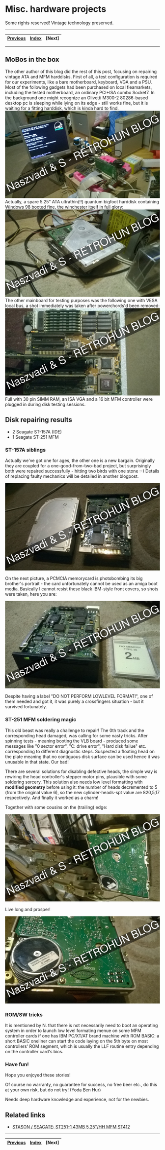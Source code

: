 # Misc. hardware projects
Some rights reserved! Vintage technology preserved.

---

[Previous](../xenixtales) | [Index](../../../../) | [Next]
--- | --- | ---

---

## MoBos in the box

The other author of this blog did the rest of this post, focusing on repairing vintage ATA and MFM harddisks. First of all, a test configuration is required for our experiments, like a bare motherboard, keyboard, VGA and a PSU.
Most of the following gadgets had been purchased on local fleamarkets, including the tested motherboard, an ordinary PCI+ISA combo Socket7. In the background one might recognize an Olivetti M300-2 80286-based desktop pc is sleeping while lying on its edge - still works fine, but it is waiting for a fitting harddisk, which is kinda hard to find.
![P1 motherboard](p1motherboard.jpg)
Actually, a spare 5.25" ATA ultrathin(!!) quantum bigfoot harddisk containing Windows 98 booted fine, the winchester itself in full glory:
![Quantum 5.25" flatdrive](quantum525.jpg)
The other mainboard for testing purposes was the following one with VESA local bus, a shot immediately was taken after powerchords'd been removed:
![lokolbasz](lokolbasz.jpg)
Full with 30 pin SIMM RAM, an ISA VGA and a 16 bit MFM controller were plugged in during disk testing sessions.

## Disk repairing results

- 2 Seagate ST-157A (IDE)
- 1 Seagate ST-251 MFM

### ST-157A siblings

Actually we've got one for ages, the other one is a new bargain. Originally they are coupled for a one-good-from-two-bad project, but surprisingly both were repaired successfully - hitting two birds with one stone :-) Details of replacing faulty mechanics will be detailed in another blogpost.

![Happy ST-157As](twost157a.jpg)

On the next picture, a PCMCIA memorycard is photobombing its big brother's portrait - the card unfortunately cannot be used as an amiga boot media. Basically I cannot resist these black IBM-style front covers, so shots were taken, here you are:

![ST-157A and PCMCIA memory card](st157aandpcmciamem.jpg)

Despite having a label "DO NOT PERFORM LOWLEVEL FORMAT!", one of them needed and got it, it was purely a crossfingers situation - but it survived fortunately.

### ST-251 MFM soldering magic

This old beast was really a challenge to repair! The 0th track and the corresponding head damaged, was calling for some nasty tricks. After spinning tests - meaning booting the VLB board - produced some messages like "0 sector error", "C: drive error", "Hard disk failue" etc. corresponding to different diagnostic steps. Suspected a floating head on the plate meaning that no contiguous disk surface can be used hence it was unusable in that state. Our bad!

There are several solutions for disabling defective heads, the simple way is rewiring the head controller's stepper motor pins, plausible with some soldering sorcery. This solution also needs low level formatting with **modified geometry** before using it: the number of heads decremented to 5 (from the original value 6), so the new cylinder-heads-spt value are 820,5,17 respectively. And finally it worked as a charm!

Together with some cousins on the (trailing) edge:

![Seagate ST-251 figA](st251fig1.jpg)

Live long and prosper!

![Seagate ST-251 figB](st251fig2.jpg)

### ROM/SW tricks

It is mentioned by N. that there is not necessarily need to boot an operating system in order to launch low level formating menue on some MFM controller cards if one has IBM PC/XT/AT brand machine with ROM BASIC: a short BASIC oneliner can start the code laying on the 5th byte on most controllers' ROM segment, which is usually the LLF routine entry depending on the controller card's bios.

### Have fun!

Hope you enjoyed these stories!

Of course no warranty, no guarantee for success, no free beer etc., do this at your own risk, but do not try! (Yoda Ben Hur)

Needs deep hardware knowledge and experience, not for the newbies.

## Related links

- [STASON / SEAGATE: ST251-1 43MB 5.25"/HH MFM ST412 ](
  https://stason.org/TULARC/pc/hard-drives-hdd/seagate/ST251-1-43MB-5-25-HH-MFM-ST412.html )

---

[Previous](../xenixtales) | [Index](../../../../) | [Next]
--- | --- | ---
